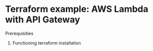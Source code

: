 # Terraform example: AWS Lambda with API Gateway


Prerequisities
1. Functioning terraform installation
